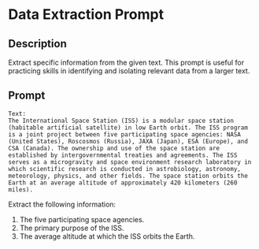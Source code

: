 # Data Extraction Prompt

## Description
Extract specific information from the given text. This prompt is useful for practicing skills in identifying and isolating relevant data from a larger text.

## Prompt
```
Text:
The International Space Station (ISS) is a modular space station (habitable artificial satellite) in low Earth orbit. The ISS program is a joint project between five participating space agencies: NASA (United States), Roscosmos (Russia), JAXA (Japan), ESA (Europe), and CSA (Canada). The ownership and use of the space station are established by intergovernmental treaties and agreements. The ISS serves as a microgravity and space environment research laboratory in which scientific research is conducted in astrobiology, astronomy, meteorology, physics, and other fields. The space station orbits the Earth at an average altitude of approximately 420 kilometers (260 miles).
```
Extract the following information:
1. The five participating space agencies.
2. The primary purpose of the ISS.
3. The average altitude at which the ISS orbits the Earth.
